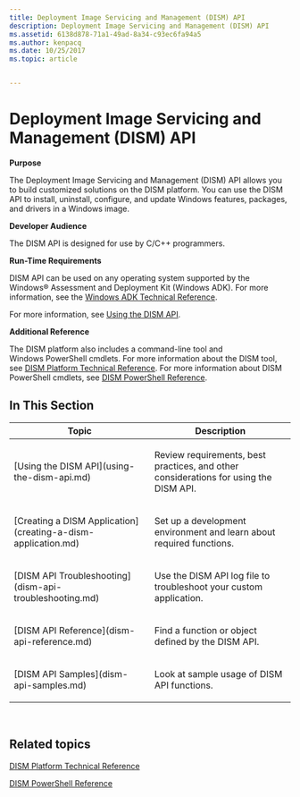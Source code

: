 ```yaml
---
title: Deployment Image Servicing and Management (DISM) API
description: Deployment Image Servicing and Management (DISM) API
ms.assetid: 6138d878-71a1-49ad-8a34-c93ec6fa94a5
ms.author: kenpacq
ms.date: 10/25/2017
ms.topic: article


---
```


# Deployment Image Servicing and Management (DISM) API


**Purpose**

The Deployment Image Servicing and Management (DISM) API allows you to build customized solutions on the DISM platform. You can use the DISM API to install, uninstall, configure, and update Windows features, packages, and drivers in a Windows image.

**Developer Audience**

The DISM API is designed for use by C/C++ programmers.

**Run-Time Requirements**

DISM API can be used on any operating system supported by the Windows® Assessment and Deployment Kit (Windows ADK). For more information, see the [Windows ADK Technical Reference](http://go.microsoft.com/fwlink/?LinkId=206587).

For more information, see [Using the DISM API](using-the-dism-api.md).

**Additional Reference**

The DISM platform also includes a command-line tool and Windows PowerShell cmdlets. For more information about the DISM tool, see [DISM Platform Technical Reference](http://go.microsoft.com/fwlink/?LinkId=200687). For more information about DISM PowerShell cmdlets, see [DISM PowerShell Reference](http://go.microsoft.com/fwlink/?LinkId=237612).

## <span id="In_This_Section"></span><span id="in_this_section"></span><span id="IN_THIS_SECTION"></span>In This Section


<table>
<colgroup>
<col width="50%" />
<col width="50%" />
</colgroup>
<thead>
<tr class="header">
<th>Topic</th>
<th>Description</th>
</tr>
</thead>
<tbody>
<tr class="odd">
<td><p>[Using the DISM API](using-the-dism-api.md)</p></td>
<td><p>Review requirements, best practices, and other considerations for using the DISM API.</p></td>
</tr>
<tr class="even">
<td><p>[Creating a DISM Application](creating-a-dism-application.md)</p></td>
<td><p>Set up a development environment and learn about required functions.</p></td>
</tr>
<tr class="odd">
<td><p>[DISM API Troubleshooting](dism-api-troubleshooting.md)</p></td>
<td><p>Use the DISM API log file to troubleshoot your custom application.</p></td>
</tr>
<tr class="even">
<td><p>[DISM API Reference](dism-api-reference.md)</p></td>
<td><p>Find a function or object defined by the DISM API.</p></td>
</tr>
<tr class="odd">
<td><p>[DISM API Samples](dism-api-samples.md)</p></td>
<td><p>Look at sample usage of DISM API functions.</p></td>
</tr>
</tbody>
</table>

 

## <span id="related_topics"></span>Related topics


[DISM Platform Technical Reference](http://go.microsoft.com/fwlink/?LinkId=200687)

[DISM PowerShell Reference](http://go.microsoft.com/fwlink/?LinkId=237612)

 

 





